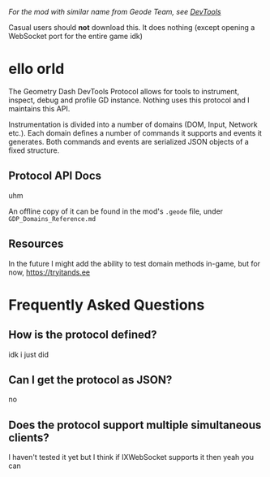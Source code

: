 *For the mod with similar name from Geode Team, see [DevTools](mod:geode.devtools)*

Casual users should **not** download this. It does nothing (except opening a WebSocket port for the entire game idk)

# ello orld
The Geometry Dash DevTools Protocol allows for tools to instrument, inspect, debug and profile GD instance. Nothing uses this protocol and I maintains this API.

Instrumentation is divided into a number of domains (DOM, Input, Network etc.). Each domain defines a number of commands it supports and events it generates. Both commands and events are serialized JSON objects of a fixed structure.

## Protocol API Docs
uhm

An offline copy of it can be found in the mod's `.geode` file, under `GDP_Domains_Reference.md`

## Resources
In the future I might add the ability to test domain methods in-game, but for now, https://tryitands.ee

# Frequently Asked Questions
## How is the protocol defined?
idk i just did

## Can I get the protocol as JSON?
no

## Does the protocol support multiple simultaneous clients?
I haven't tested it yet but I think if IXWebSocket supports it then yeah you can